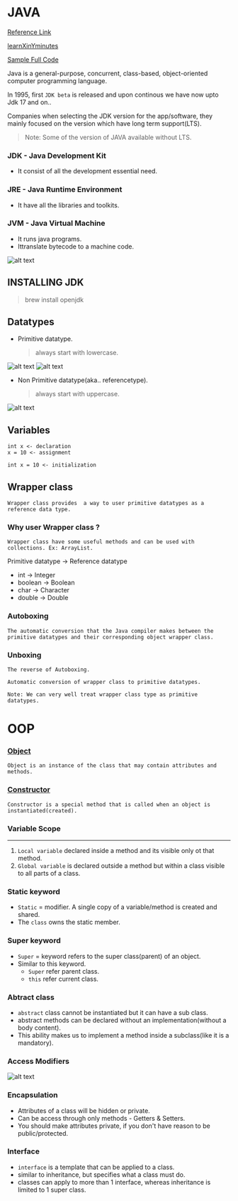 # JAVA

[Reference Link](https://www.youtube.com/watch?v=Qgl81fPcLc8)

[learnXinYminutes](https://learnxinyminutes.com/docs/java/)

[Sample Full Code](code/LearnJava.java)

Java is a general-purpose, concurrent, class-based, object-oriented computer programming language.

In 1995, first `JDK beta` is released and upon continous we have now upto Jdk 17 and on..

Companies when selecting the JDK version for the app/software, they mainly focused on the version which have long term support(LTS).

>Note: Some of the version of JAVA available without LTS.

### JDK - Java Development Kit
- It consist of all the development essential need.
### JRE - Java Runtime Environment
- It have all the libraries and toolkits.
### JVM - Java Virtual Machine
- It runs java programs.
- Ittranslate bytecode to a machine code.

![alt text](asset/jdk-jre-jvm.png)

## INSTALLING JDK

>brew install openjdk

## Datatypes

- Primitive datatype.
    >always start with lowercase.

![alt text](asset/datatype-1.png)
![alt text](asset/datatype-2.png)

- Non Primitive datatype(aka.. referencetype).
    >always start with uppercase.

![alt text](asset/datatypes-comparision.png)

## Variables
```
int x <- declaration
x = 10 <- assignment

int x = 10 <- initialization
```

## Wrapper class
```
Wrapper class provides  a way to user primitive datatypes as a reference data type.
```

### Why user Wrapper class ?
```
Wrapper class have some useful methods and can be used with collections. Ex: ArrayList.
```

Primitive datatype -> Reference datatype
- int       -> Integer
- boolean   -> Boolean
- char      -> Character
- double    -> Double

### Autoboxing
```
The automatic conversion that the Java compiler makes between the primitive datatypes and their corresponding object wrapper class.
```

### Unboxing
```
The reverse of Autoboxing.

Automatic conversion of wrapper class to primitive datatypes.

Note: We can very well treat wrapper class type as primitive datatypes.
```

# OOP

### [Object](https://docs.oracle.com/javase/tutorial/java/concepts/index.html)
```
Object is an instance of the class that may contain attributes and methods.
```
### [Constructor]()
```
Constructor is a special method that is called when an object is instantiated(created).
```
### Variable Scope
---
1. `Local variable` declared inside a method and its visible only ot that method.
2. `Global variable` is declared outside a method but within a class visible to all parts of a class.

### Static keyword
- `Static` = modifier. A single copy of a variable/method is created and shared.
- The `class` owns the static member.

### Super keyword
- `Super` = keyword refers to the super class(parent) of an object.
- Similar to this keyword.
    - `Super` refer parent class.
    - `this` refer current class.

### Abtract class

- `abstract` class cannot be instantiated but it can have a sub class.
- abstract methods can be declared without an implementation(without a body content).
- This ability makes us to implement a method inside a subclass(like it is a mandatory).

### Access Modifiers
![alt text](asset/acces-modifiers.png)

### Encapsulation

- Attributes of a class will be hidden or private.
- Can be access through only methods - Getters & Setters.
- You should make attributes private, if you don't have reason to be public/protected.

### Interface

- `interface` is a template that can be applied to  a class.
- similar to inheritance, but specifies what a class must do.
- classes can apply to more than 1 interface, whereas inheritance is limited to 1 super class.









